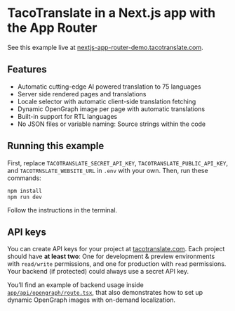 # TacoTranslate in a Next.js app with the App Router

See this example live at [nextjs-app-router-demo.tacotranslate.com](https://nextjs-app-router-demo.tacotranslate.com).

## Features

- Automatic cutting-edge AI powered translation to 75 languages
- Server side rendered pages and translations
- Locale selector with automatic client-side translation fetching
- Dynamic OpenGraph image per page with automatic translations
- Built-in support for RTL languages
- No JSON files or variable naming: Source strings within the code

## Running this example

First, replace `TACOTRANSLATE_SECRET_API_KEY`, `TACOTRANSLATE_PUBLIC_API_KEY`, and `TACOTRNSLATE_WEBSITE_URL` in `.env` with your own. Then, run these commands:

```
npm install
npm run dev
```

Follow the instructions in the terminal.

## API keys

You can create API keys for your project at [tacotranslate.com](https://tacotranslate.com/). Each project should have **at least two**: One for development & preview environments with `read/write` permissions, and one for production with `read` permissions. Your backend (if protected) could always use a secret API key.

You’ll find an example of backend usage inside [`app/api/opengraph/route.tsx`](app/api/opengraph/route.tsx), that also demonstrates how to set up dynamic OpenGraph images with on-demand localization.
